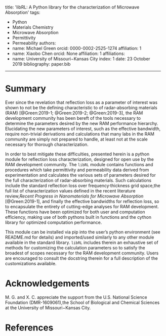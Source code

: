 title: 'libRL: A Python library for the characterization of Microwave Absorption'
tags:
  - Python
  - Materials Chemistry
  - Microwave Absorption
  - Permittivity
  - Permeability
authors:
  - name: Michael Green
    orcid: 0000-0002-2525-1274
    affiliation: 1
  - name: Xiaobo Chen
    orcid: None
    affiliation: 1
affiliations:
 - name: University of Missouri−Kansas City
   index: 1
date: 23 October 2019
bibliography: paper.bib
---

# Summary

Ever since the revelation that reflection loss as a parameter of interest was
shown to not be the defining characteristic to of radar-absorbing materials (RAM)
[@Green:2019-1; @Green:2019-2; @Green:2019-3], the RAM development community has
been bereft of the tools necessary to determine the parameters desired by the new
RAM performance hierarchy. Elucidating the new parameters of interest, such as the
effective bandwidth, require non-trivial derivations and calculations that many labs
in the RAM community are simply not prepared to handle, at least not at the scale
necessary for thorough characterization.

In order to best mitigate these difficulties, presented herein is a python module
for reflection loss characterization, designed for open use by the RAM development
community. The ``libRL`` module contains functions and procedures which take
permittivity and permeability data derived from experimentation and calculates the
various sets of parameters desired for the full characterization of radar-absorbing
materials. Such calculations include the standard reflection loss over
frequency·thickness grid space,the full list of characterization values defined in
the recent literature review,*Recent Progress in Nanomaterials for Microwave Absorption*
[@Green:2019-1], and finally the effective bandwidths for reflection loss, so to
encapsulate the entirety of cutting-edge analyses for RAM development. These functions
have been optimized for both user and computation efficiency, making use of both
pythons built in functions and the cython library for optimized computation performance.

This module can be installed via pip into the user’s python environment (see README.md
for details) and imported/used similarly to any other module available in the standard
library. ``libRL`` includes therein an exhaustive set of methods for customizing the
calculation parameters so to satisfy the broadest of scopes necessary for the RAM
development community. Users are encouraged to consult the docstring therein for a
full description of the customizations available.

# Acknowledgements

M. G. and X. C. appreciate the support from the U.S. National Science Foundation
(DMR-1609061),the School of Biological and Chemical Sciences at the
University of Missouri−Kansas City.

# References
